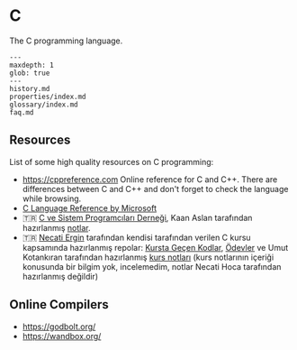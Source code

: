 # C

The C programming language.

```{toctree}
---
maxdepth: 1
glob: true
---
history.md
properties/index.md
glossary/index.md
faq.md
```

## Resources

List of some high quality resources on C programming:

- <https://cppreference.com> Online reference for C and C++. There are
  differences between C and C++ and don't forget to check the language while
  browsing.
- [C Language Reference by
  Microsoft](https://learn.microsoft.com/en-us/cpp/c-language/c-language-reference)
- 🇹🇷 [C ve Sistem Programcıları Derneği](https://csystem.org/), Kaan Aslan
  tarafından hazırlanmış
  [notlar](https://github.com/CSD-1993/KursNotlari/blob/master/C.pdf).
- 🇹🇷 [Necati Ergin](https://github.com/necatiergin) tarafından kendisi
  tarafından verilen C kursu kapsamında hazırlanmış repolar: [Kursta Geçen
  Kodlar](https://github.com/necatiergin/C_LANGUAGE_COURSE_CODE),
  [Ödevler](https://github.com/necatiergin/c_kursu_odevleri) ve Umut Kotankıran
  tarafından hazırlanmış [kurs notları](https://github.com/umutkotankiran/C)
  (kurs notlarının içeriği konusunda bir bilgim yok, incelemedim, notlar Necati
  Hoca tarafından hazırlanmış değildir)

## Online Compilers

- <https://godbolt.org/>
- <https://wandbox.org/>
